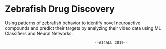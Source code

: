 # Zebrafish Drug Discovery
Using patterns of zebrafish behavior to identify novel neuroactive compounds and predict their targets by analyzing their video data using ML Classifiers and Neural Networks.

                                            --AI4ALL 2019--
